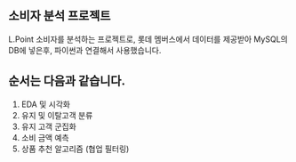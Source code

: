 ## 소비자 분석 프로젝트
L.Point 소비자를 분석하는 프로젝트로, 롯데 멤버스에서 데이터를 제공받아 MySQL의 DB에 넣은후, 파이썬과 연결해서 사용했습니다. 

## 순서는 다음과 같습니다.
1. EDA 및 시각화
2. 유지 및 이탈고객 분류
3. 유지 고객 군집화
4. 소비 금액 예측
5. 상품 추천 알고리즘 (협업 필터링)
